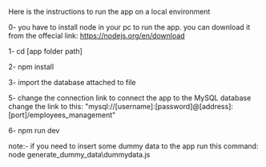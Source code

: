 Here is the instructions to run the app on a local environment

0- you have to install node in your pc to run the app. you can download it from the offecial link: https://nodejs.org/en/download

1- cd [app folder path]

2- npm install 

3- import the database attached to file

5- change the connection link to connect the app to the MySQL database
change the link to this: "mysql://[username]:[password]@[address]:[port]/employees_management"

6- npm run dev


note:- 
if you need to insert some dummy data to the app
run this command: node generate_dummy_data\dummydata.js
